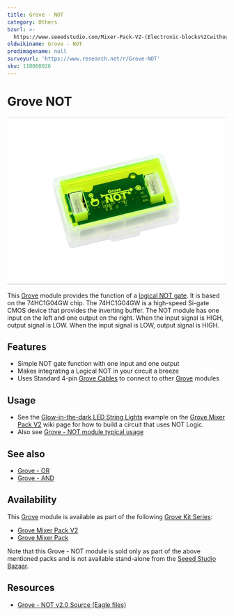 ```yaml
---
title: Grove - NOT
category: Others
bzurl: >-
  https://www.seeedstudio.com/Mixer-Pack-V2-(Electronic-blocks%2Cwithout-Arduino%2Cplug-and-play-system)-p-1867.html
oldwikiname: Grove - NOT
prodimagename: null
surveyurl: 'https://www.research.net/r/Grove-NOT'
sku: 110060026
---
```


# Grove NOT

![](https://github.com/SeeedDocument/Grove-NOT/raw/master/img/NOT_photo1.jpg)

This [Grove](/Grove) module provides the function of a [logical NOT gate](http://en.wikipedia.org/wiki/Inverter_%28logic_gate%29). It is based on the 74HC1G04GW chip. The 74HC1G04GW is a high-speed Si-gate CMOS device that provides the inverting buffer. The NOT module has one input on the left and one output on the right. When the input signal is HIGH, output signal is LOW. When the input signal is LOW, output signal is HIGH.

## Features

* Simple NOT gate function with one input and one output
* Makes integrating a Logical NOT in your circuit a breeze
* Uses Standard 4-pin [Grove Cables](/GROVE_System#Grove_Cables) to connect to other [Grove](/Grove) modules

## Usage

* See the [ Glow-in-the-dark LED String Lights](/GROVE_MIXER_PACK_V2#Glow_in_the_Dark_String_Lights) example on the [ Grove Mixer Pack V2](/GROVE_MIXER_PACK_V2) wiki page for how to build a circuit that uses NOT Logic.
* Also see [Grove - NOT module typical usage](/GROVE_MIXER_PACK_V2#Grove-NOT_module)

## See also

* [Grove - OR](/Grove-OR)
* [Grove - AND](/Grove-AND)

## Availability

This [Grove](/Grove) module is available as part of the following [Grove Kit Series](/GROVE_System#GROVE_Kit_Series):

* [Grove Mixer Pack V2](/GROVE_MIXER_PACK_V2)
* [Grove Mixer Pack](/Grove-Mixer_Pack)

Note that this Grove - NOT module is sold only as part of the above mentioned packs and is not available stand-alone from the [Seeed Studio Bazaar](http://www.seeedstudio.com/depot/).

## Resources

* [Grove - NOT v2.0 Source \(Eagle files\)](https://github.com/SeeedDocument/Grove-NOT/raw/master/res/Grove-NOT_v2.0_Eagle.zip)

